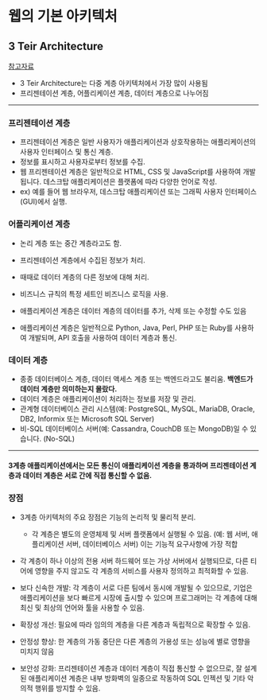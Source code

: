 # 웹의 기본 아키텍처

## 3 Teir Architecture 
[참고자료](https://www.ibm.com/kr-ko/cloud/learn/three-tier-architecture#toc-3---k80_wd3l)

- 3 Teir Architecture는 다중 계층 아키텍처에서 가장 많이 사용됨
- 프리젠테이션 계층, 어플리케이션 계층, 데이터 계층으로 나누어짐

----

### 프리젠테이션 계층
- 프리젠테이션 계층은 일반 사용자가 애플리케이션과 상호작용하는 애플리케이션의 사용자 인터페이스 및 통신 계층.
- 정보를 표시하고 사용자로부터 정보를 수집.
- 웹 프리젠테이션 계층은 일반적으로 HTML, CSS 및 JavaScript를 사용하여 개발됩니다. 데스크탑 애플리케이션은 플랫폼에 따라 다양한 언어로 작성.
- ex) 예를 들어 웹 브라우저, 데스크탑 애플리케이션 또는 그래픽 사용자 인터페이스(GUI)에서 실행. 

### 어플리케이션 계층
- 논리 계층 또는 중간 계층라고도 함. 
- 프리젠테이션 계층에서 수집된 정보가 처리. 
- 때때로 데이터 계층의 다른 정보에 대해 처리. 
- 비즈니스 규칙의 특정 세트인 비즈니스 로직을 사용. 
- 애플리케이션 계층은 데이터 계층의 데이터를 추가, 삭제 또는 수정할 수도 있음

- 애플리케이션 계층은 일반적으로 Python, Java, Perl, PHP 또는 Ruby를 사용하여 개발되며, API 호출을 사용하여 데이터 계층과 통신. 

### 데이터 계층
- 종종 데이터베이스 계층, 데이터 액세스 계층 또는 백엔드라고도 불리움. **백엔드가 데이터 계층만 의미하는지 몰랐다.**
- 데이터 계층은 애플리케이션이 처리하는 정보를 저장 및 관리. 
- 관계형 데이터베이스 관리 시스템(예: PostgreSQL, MySQL, MariaDB, Oracle, DB2, Informix 또는 Microsoft SQL Server)
- 비-SQL 데이터베이스 서버(예: Cassandra, CouchDB 또는 MongoDB)일 수 있습니다. (No-SQL)

----

#### 3계층 애플리케이션에서는 모든 통신이 애플리케이션 계층을 통과하며 프리젠테이션 계층과 데이터 계층은 서로 간에 직접 통신할 수 없음.

### 장점

- 3계층 아키텍처의 주요 장점은 기능의 논리적 및 물리적 분리. 
  - 각 계층은 별도의 운영체제 및 서버 플랫폼에서 실행될 수 있음. (예: 웹 서버, 애플리케이션 서버, 데이터베이스 서버) 이는 기능적 요구사항에 가장 적합
- 각 계층이 하나 이상의 전용 서버 하드웨어 또는 가상 서버에서 실행되므로, 다른 티어에 영향을 주지 않고도 각 계층의 서비스를 사용자 정의하고 최적화할 수 있음. 

- 보다 신속한 개발: 각 계층이 서로 다른 팀에서 동시에 개발될 수 있으므로, 기업은 애플리케이션을 보다 빠르게 시장에 출시할 수 있으며 프로그래머는 각 계층에 대해 최신 및 최상의 언어와 툴을 사용할 수 있음.
- 확장성 개선: 필요에 따라 임의의 계층을 다른 계층과 독립적으로 확장할 수 있음.
- 안정성 향상: 한 계층의 가동 중단은 다른 계층의 가용성 또는 성능에 별로 영향을 미치지 않음
- 보안성 강화: 프리젠테이션 계층과 데이터 계층이 직접 통신할 수 없으므로, 잘 설계된 애플리케이션 계층은 내부 방화벽의 일종으로 작동하여 SQL 인젝션 및 기타 악의적 행위를 방지할 수 있음.

